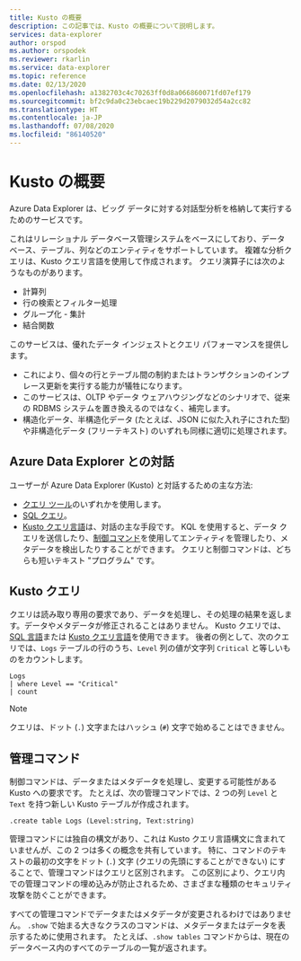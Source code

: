 ```yaml
---
title: Kusto の概要
description: この記事では、Kusto の概要について説明します。
services: data-explorer
author: orspod
ms.author: orspodek
ms.reviewer: rkarlin
ms.service: data-explorer
ms.topic: reference
ms.date: 02/13/2020
ms.openlocfilehash: a1382703c4c70263ff0d8a066860071fd07ef179
ms.sourcegitcommit: bf2c9da0c23ebcaec19b229d2079032d54a2cc82
ms.translationtype: HT
ms.contentlocale: ja-JP
ms.lasthandoff: 07/08/2020
ms.locfileid: "86140520"
---
```

# <a name="getting-started-with-kusto"></a>Kusto の概要

Azure Data Explorer は、ビッグ データに対する対話型分析を格納して実行するためのサービスです。

これはリレーショナル データベース管理システムをベースにしており、データベース、テーブル、列などのエンティティをサポートしています。 複雑な分析クエリは、Kusto クエリ言語を使用して作成されます。 クエリ演算子には次のようなものがあります。
* 計算列
* 行の検索とフィルター処理
* グループ化 - 集計
* 結合関数

このサービスは、優れたデータ インジェストとクエリ パフォーマンスを提供します。 
* これにより、個々の行とテーブル間の制約またはトランザクションのインプレース更新を実行する能力が犠牲になります。 
* このサービスは、OLTP やデータ ウェアハウジングなどのシナリオで、従来の RDBMS システムを置き換えるのではなく、補完します。
* 構造化データ、半構造化データ (たとえば、JSON に似た入れ子にされた型) や非構造化データ (フリーテキスト) のいずれも同様に適切に処理されます。

## <a name="interacting-with-azure-data-explorer"></a>Azure Data Explorer との対話

ユーザーが Azure Data Explorer (Kusto) と対話するための主な方法:
* [クエリ ツール](../../tools-integrations-overview.md#azure-data-explorer-query-tools)のいずれかを使用します。 
* [SQL クエリ](../api/tds/t-sql.md)。
*  [Kusto クエリ言語](../query/index.md)は、対話の主な手段です。 KQL を使用すると、データ クエリを送信したり、[制御コマンド](../management/index.md)を使用してエンティティを管理したり、メタデータを検出したりすることができます。
クエリと制御コマンドは、どちらも短いテキスト "プログラム" です。

## <a name="kusto-queries"></a>Kusto クエリ

クエリは読み取り専用の要求であり、データを処理し、その処理の結果を返します。データやメタデータが修正されることはありません。 Kusto クエリでは、[SQL 言語](../api/tds/t-sql.md)または [Kusto クエリ言語](../query/index.md)を使用できます。 後者の例として、次のクエリでは、`Logs` テーブルの行のうち、`Level` 列の値が文字列 `Critical` と等しいものをカウントします。

```kusto
Logs
| where Level == "Critical"
| count
```

> [!NOTE]
> クエリは、ドット (`.`) 文字またはハッシュ (`#`) 文字で始めることはできません。

## <a name="control-commands"></a>管理コマンド

制御コマンドは、データまたはメタデータを処理し、変更する可能性がある Kusto への要求です。 たとえば、次の管理コマンドでは、2 つの列 `Level` と `Text` を持つ新しい Kusto テーブルが作成されます。

```kusto
.create table Logs (Level:string, Text:string)
```

管理コマンドには独自の構文があり、これは Kusto クエリ言語構文に含まれていませんが、この 2 つは多くの概念を共有しています。 特に、コマンドのテキストの最初の文字をドット (`.`) 文字 (クエリの先頭にすることができない) にすることで、管理コマンドはクエリと区別されます。
この区別により、クエリ内での管理コマンドの埋め込みが防止されるため、さまざまな種類のセキュリティ攻撃を防ぐことができます。

すべての管理コマンドでデータまたはメタデータが変更されるわけではありません。 `.show` で始まる大きなクラスのコマンドは、メタデータまたはデータを表示するために使用されます。 たとえば、`.show tables` コマンドからは、現在のデータベース内のすべてのテーブルの一覧が返されます。
